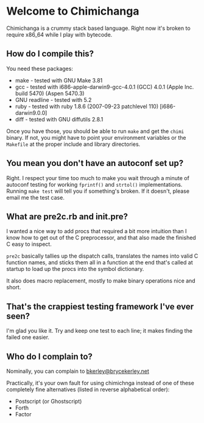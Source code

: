 Welcome to Chimichanga
======================

Chimichanga is a crummy stack based language.  Right now it's
broken to require x86\_64 while I play with bytecode.

How do I compile this?
----------------------

You need these packages:

* make - tested with GNU Make 3.81
* gcc - tested with i686-apple-darwin9-gcc-4.0.1 (GCC) 4.0.1 (Apple Inc. build 5470) (Aspen 5470.3)
* GNU readline - tested with 5.2
* ruby - tested with ruby 1.8.6 (2007-09-23 patchlevel 110) [i686-darwin9.0.0]
* diff - tested with GNU diffutils 2.8.1

Once you have those, you should be able to run `make` and get the
`chimi` binary.  If not, you might have to point your environment
variables or the `Makefile` at the proper include and library
directories.

You mean you don't have an autoconf set up?
-------------------------------------------

Right.  I respect your time too much to make you wait through a
minute of autoconf testing for working `fprintf()` and `strtol()`
implementations.  Running `make test` will tell you if something's
broken.  If it doesn't, please email me the test case.

What are pre2c.rb and init.pre?
-------------------------------

I wanted a nice way to add procs that required a bit more intuition
than I know how to get out of the C preprocessor, and that also made
the finished C easy to inspect.

`pre2c` basically tallies up the dispatch calls, translates the names
into valid C function names, and sticks them all in a function at the
end that's called at startup to load up the procs into the symbol
dictionary.

It also does macro replacement, mostly to make binary operations nice
and short.

That's the crappiest testing framework I've ever seen?
------------------------------------------------------

I'm glad you like it.  Try and keep one test to each line; it makes
finding the failed one easier.

Who do I complain to?
---------------------

Nominally, you can complain to <bkerley@brycekerley.net>

Practically, it's your own fault for using chimichnga instead of one
of these completely fine alternatives (listed in reverse alphabetical
order):

* Postscript (or Ghostscript)
* Forth
* Factor


